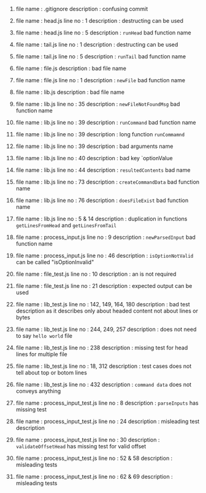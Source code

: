 1. file name : .gitignore
   description : confusing commit

2. file name : head.js
   line no : 1
   description : destructing can be used

3. file name : head.js
   line no : 5
   description : `runHead` bad function name

4. file name : tail.js
   line no : 1
   description : destructing can be used

5. file name : tail.js
   line no : 5
   description : `runTail` bad function name 

6. file name : file.js
   description : bad file name 

7. file name : file.js
   line no : 1
   description : `newFile` bad function name 

8. file name : lib.js
   description : bad file name

9. file name : lib.js
   line no : 35
   description : `newFileNotFoundMsg` bad function name 

10. file name : lib.js
    line no : 39
    description : `runCommand` bad function name 

11. file name : lib.js
    line no : 39
    description : long function `runCommamnd`

12. file name : lib.js
    line no : 39
    description : bad arguments name 

13. file name : lib.js
    line no : 40
    description : bad key `optionValue

14. file name : lib.js
    line no : 44
    description : `resultedContents` bad name

15. file name : lib.js
    line no : 73
    description : `createCommandData` bad function name

16. file name : lib.js
    line no : 76
    description : `doesFileExist` bad function name

17. file name : lib.js
    line no : 5 & 14
    description : duplication in functions `getLinesFromHead` and `getLinesFromTail`

18. file name : process_input.js
    line no : 9
    description : `newParsedInput` bad function name

19. file name : process_input.js
    line no : 46
    description : `isOptionNotValid` can be called "isOptionInvalid"

20. file name : file_test.js
    line no : 10
    description : an is not required

21. file name : file_test.js
    line no : 21
    description : expected output can be used

22. file name : lib_test.js
    line no : 142, 149, 164, 180
    description : bad test description as it describes only about headed content not about lines or bytes

23. file name : lib_test.js
    line no : 244, 249, 257
    description : does not need to say `hello world` file

24. file name : lib_test.js
    line no : 238
    description : missing test for head lines for multiple file

25. file name : lib_test.js
    line no : 18, 312
    description : test cases does not tell about top or botom lines

26. file name : lib_test.js
    line no : 432
    description : `command data` does not conveys anything

27. file name : process_input_test.js
    line no : 8
    description : `parseInputs` has missing test

28. file name : process_input_test.js
    line no : 24
    description : misleading test description
 
29. file name : process_input_test.js
    line no : 30
    description : `validateOffsetHead` has missing test for valid offset

30. file name : process_input_test.js
    line no : 52 & 58
    description : misleading tests

31. file name : process_input_test.js
    line no : 62 & 69
    description : misleading tests
